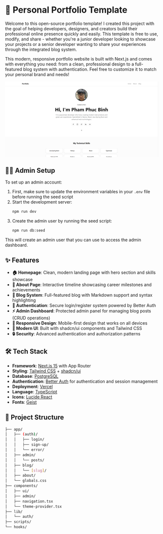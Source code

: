 # 🚀 Personal Portfolio Template

Welcome to this open-source portfolio template! I created this project with the goal of helping developers, designers, and creators build their professional online presence quickly and easily. This template is free to use, modify, and share - whether you're a junior developer looking to showcase your projects or a senior developer wanting to share your experiences through the integrated blog system.

This modern, responsive portfolio website is built with Next.js and comes with everything you need: from a clean, professional design to a full-featured blog system with authentication. Feel free to customize it to match your personal brand and needs!

![Portfolio Preview](/public/portfolio_preview.png)

## 👩‍💻 Admin Setup

To set up an admin account:

1. First, make sure to update the environment variables in your `.env` file before running the seed script
2. Start the development server:
   ```bash
   npm run dev
   ```
3. Create the admin user by running the seed script:
   ```bash
   npm run db:seed
   ```

This will create an admin user that you can use to access the admin dashboard.

## ✨ Features

- **🏠 Homepage**: Clean, modern landing page with hero section and skills showcase
- **👤 About Page**: Interactive timeline showcasing career milestones and achievements
- **📝 Blog System**: Full-featured blog with Markdown support and syntax highlighting
- **🔐 Authentication**: Secure login/register system powered by Better Auth
- **⚡ Admin Dashboard**: Protected admin panel for managing blog posts (CRUD operations)
- **📱 Responsive Design**: Mobile-first design that works on all devices
- **🎨 Modern UI**: Built with shadcn/ui components and Tailwind CSS
- **🔒 Security**: Advanced authentication and authorization patterns

## 🛠️ Tech Stack

- **Framework**: [Next.js 15](https://nextjs.org/) with App Router
- **Styling**: [Tailwind CSS](https://tailwindcss.com/) + [shadcn/ui](https://ui.shadcn.com/)
- **Database**: [PostgreSQL](https://www.postgresql.org/)
- **Authentication**: [Better Auth](https://www.better-auth.com/) for authentication and session management
- **Deployment**: [Vercel](https://vercel.com/)
- **Language**: [TypeScript](https://www.typescriptlang.org/)
- **Icons**: [Lucide React](https://lucide.dev/)
- **Fonts**: [Geist](https://vercel.com/font)
## 📁 Project Structure

```bash
├── app/                   
│   ├── (auth)/           
│   │   ├── login/
│   │   ├── sign-up/
│   │   └── error/
│   ├── admin/            
│   │   └── posts/       
│   ├── blog/           
│   │   └── [slug]/      
│   ├── about/           
│   └── globals.css       
├── components/        
│   ├── ui/             
│   ├── admin/       
│   ├── navigation.tsx    
│   └── theme-provider.tsx
├── lib/                
│   └── auth/        
├── scripts/             
└── hooks/               
```
